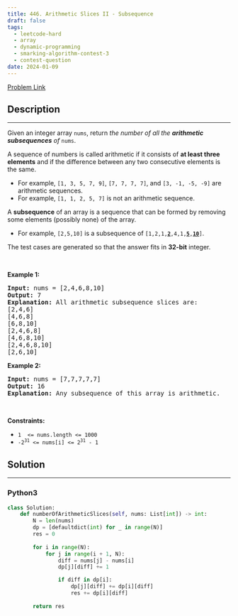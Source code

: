 ```yaml
---
title: 446. Arithmetic Slices II - Subsequence
draft: false
tags: 
  - leetcode-hard
  - array
  - dynamic-programming
  - smarking-algorithm-contest-3
  - contest-question
date: 2024-01-09
---
```


[Problem Link](https://leetcode.com/problems/arithmetic-slices-ii-subsequence/)

## Description

---
<p>Given an integer array <code>nums</code>, return <em>the number of all the <strong>arithmetic subsequences</strong> of</em> <code>nums</code>.</p>

<p>A sequence of numbers is called arithmetic if it consists of <strong>at least three elements</strong> and if the difference between any two consecutive elements is the same.</p>

<ul>
	<li>For example, <code>[1, 3, 5, 7, 9]</code>, <code>[7, 7, 7, 7]</code>, and <code>[3, -1, -5, -9]</code> are arithmetic sequences.</li>
	<li>For example, <code>[1, 1, 2, 5, 7]</code> is not an arithmetic sequence.</li>
</ul>

<p>A <strong>subsequence</strong> of an array is a sequence that can be formed by removing some elements (possibly none) of the array.</p>

<ul>
	<li>For example, <code>[2,5,10]</code> is a subsequence of <code>[1,2,1,<strong><u>2</u></strong>,4,1,<u><strong>5</strong></u>,<u><strong>10</strong></u>]</code>.</li>
</ul>

<p>The test cases are generated so that the answer fits in <strong>32-bit</strong> integer.</p>

<p>&nbsp;</p>
<p><strong class="example">Example 1:</strong></p>

<pre>
<strong>Input:</strong> nums = [2,4,6,8,10]
<strong>Output:</strong> 7
<strong>Explanation:</strong> All arithmetic subsequence slices are:
[2,4,6]
[4,6,8]
[6,8,10]
[2,4,6,8]
[4,6,8,10]
[2,4,6,8,10]
[2,6,10]
</pre>

<p><strong class="example">Example 2:</strong></p>

<pre>
<strong>Input:</strong> nums = [7,7,7,7,7]
<strong>Output:</strong> 16
<strong>Explanation:</strong> Any subsequence of this array is arithmetic.
</pre>

<p>&nbsp;</p>
<p><strong>Constraints:</strong></p>

<ul>
	<li><code>1&nbsp; &lt;= nums.length &lt;= 1000</code></li>
	<li><code>-2<sup>31</sup> &lt;= nums[i] &lt;= 2<sup>31</sup> - 1</code></li>
</ul>


## Solution

---
### Python3
``` py title='arithmetic-slices-ii-subsequence'
class Solution:
    def numberOfArithmeticSlices(self, nums: List[int]) -> int:
        N = len(nums)
        dp = [defaultdict(int) for _ in range(N)]
        res = 0
        
        for i in range(N):
            for j in range(i + 1, N):
                diff = nums[j] - nums[i]
                dp[j][diff] += 1

                if diff in dp[i]:
                    dp[j][diff] += dp[i][diff]
                    res += dp[i][diff]
        
        return res

```

